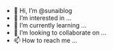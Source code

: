 - 👋 Hi, I’m @sunaiblog
- 👀 I’m interested in ...
- 🌱 I’m currently learning ...
- 💞️ I’m looking to collaborate on ...
- 📫 How to reach me ...

<!---
sunaiblog/sunaiblog is a ✨ special ✨ repository because its `README.md` (this file) appears on your GitHub profile.
You can click the Preview link to take a look at your changes.
--->
